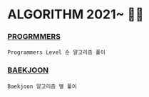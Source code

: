 # ALGORITHM 2021~ 👩‍💻

### [PROGRMMERS][1link]

[1link]:https://github.com/kimhyeyun/Alogrithm/tree/main/PROGRAMMERS
``` 
Programmers Level 순 알고리즘 풀이
```

### [BAEKJOON](https://github.com/kimhyeyun/Alogrithm/tree/main/BAEKJOON)
```
Baekjoon 알고리즘 별 풀이
```
